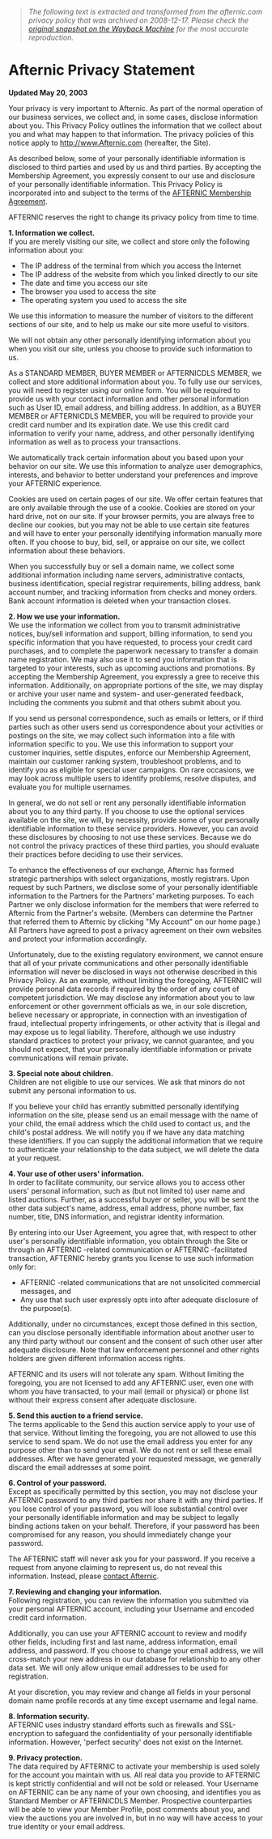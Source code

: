 > *The following text is extracted and transformed from the afternic.com privacy policy that was archived on 2008-12-17. Please check the [original snapshot on the Wayback Machine](https://web.archive.org/web/20081217055458id_/http%3A//www.afternic.com/privacy.php) for the most accurate reproduction.*

# Afternic Privacy Statement

**Updated May 20, 2003**

Your privacy is very important to Afternic. As part of the normal operation of our business services, we collect and, in some cases, disclose information about you. This Privacy Policy outlines the information that we collect about you and what may happen to that information. The privacy policies of this notice apply to http://www.Afternic.com (hereafter, the Site).

As described below, some of your personally identifiable information is disclosed to third parties and used by us and third parties. By accepting the Membership Agreement, you expressly consent to our use and disclosure of your personally identifiable information. This Privacy Policy is incorporated into and subject to the terms of the [AFTERNIC Membership Agreement](https://web.archive.org/web/20081217055458id_/http%3A//www.afternic.com/agreement.php).

AFTERNIC reserves the right to change its privacy policy from time to time.

**1\. Information we collect.**  
If you are merely visiting our site, we collect and store only the following information about you: 

  * The IP address of the terminal from which you access the Internet 
  * The IP address of the website from which you linked directly to our site 
  * The date and time you access our site 
  * The browser you used to access the site 
  * The operating system you used to access the site 



We use this information to measure the number of visitors to the different sections of our site, and to help us make our site more useful to visitors.

We will not obtain any other personally identifying information about you when you visit our site, unless you choose to provide such information to us.

As a STANDARD MEMBER, BUYER MEMBER or AFTERNICDLS MEMBER, we collect and store additional information about you. To fully use our services, you will need to register using our online form. You will be required to provide us with your contact information and other personal information such as User ID, email address, and billing address. In addition, as a BUYER MEMBER or AFTERNICDLS MEMBER, you will be required to provide your credit card number and its expiration date. We use this credit card information to verify your name, address, and other personally identifying information as well as to process your transactions.

We automatically track certain information about you based upon your behavior on our site. We use this information to analyze user demographics, interests, and behavior to better understand your preferences and improve your AFTERNIC experience.

Cookies are used on certain pages of our site. We offer certain features that are only available through the use of a cookie. Cookies are stored on your hard drive, not on our site. If your browser permits, you are always free to decline our cookies, but you may not be able to use certain site features and will have to enter your personally identifying information manually more often. If you choose to buy, bid, sell, or appraise on our site, we collect information about these behaviors. 

When you successfully buy or sell a domain name, we collect some additional information including name servers, administrative contacts, business identification, special registrar requirements, billing address, bank account number, and tracking information from checks and money orders. Bank account information is deleted when your transaction closes. 

**2\. How we use your information.**  
We use the information we collect from you to transmit administrative notices, buy/sell information and support, billing information, to send you specific information that you have requested, to process your credit card purchases, and to complete the paperwork necessary to transfer a domain name registration. We may also use it to send you information that is targeted to your interests, such as upcoming auctions and promotions. By accepting the Membership Agreement, you expressly a gree to receive this information. Additionally, on appropriate portions of the site, we may display or archive your user name and system- and user-generated feedback, including the comments you submit and that others submit about you.

If you send us personal correspondence, such as emails or letters, or if third parties such as other users send us correspondence about your activities or postings on the site, we may collect such information into a file with information specific to you. We use this information to support your customer inquiries, settle disputes, enforce our Membership Agreement, maintain our customer ranking system, troubleshoot problems, and to identify you as eligible for special user campaigns. On rare occasions, we may look across multiple users to identify problems, resolve disputes, and evaluate you for multiple usernames.

In general, we do not sell or rent any personally identifiable information about you to any third party. If you choose to use the optional services available on the site, we will, by necessity, provide some of your personally identifiable information to these service providers. However, you can avoid these disclosures by choosing to not use these services. Because we do not control the privacy practices of these third parties, you should evaluate their practices before deciding to use their services.

To enhance the effectiveness of our exchange, Afternic has formed strategic partnerships with select organizations, mostly registrars. Upon request by such Partners, we disclose some of your personally identifiable information to the Partners for the Partners' marketing purposes. To each Partner we only disclose information for the members that were referred to Afternic from the Partner's website. (Members can determine the Partner that referred them to Afternic by clicking "My Account" on our home page.) All Partners have agreed to post a privacy agreement on their own websites and protect your information accordingly. 

Unfortunately, due to the existing regulatory environment, we cannot ensure that all of your private communications and other personally identifiable information will never be disclosed in ways not otherwise described in this Privacy Policy. As an example, without limiting the foregoing, AFTERNIC will provide personal data records if required by the order of any court of competent jurisdiction. We may disclose any information about you to law enforcement or other government officials as we, in our sole discretion, believe necessary or appropriate, in connection with an investigation of fraud, intellectual property infringements, or other activity that is illegal and may expose us to legal liability. Therefore, although we use industry standard practices to protect your privacy, we cannot guarantee, and you should not expect, that your personally identifiable information or private communications will remain private.

**3\. Special note about children.**  
Children are not eligible to use our services. We ask that minors do not submit any personal information to us.

If you believe your child has errantly submitted personally identifying information on the site, please send us an email message with the name of your child, the email address which the child used to contact us, and the child's postal address. We will notify you if we have any data matching these identifiers. If you can supply the additional information that we require to authenticate your relationship to the data subject, we will delete the data at your request.

**4\. Your use of other users' information.**  
In order to facilitate community, our service allows you to access other users' personal information, such as (but not limited to) user name and listed auctions. Further, as a successful buyer or seller, you will be sent the other data subject's name, address, email address, phone number, fax number, title, DNS information, and registrar identity information. 

By entering into our User Agreement, you agree that, with respect to other user's personally identifiable information, you obtain through the Site or through an AFTERNIC -related communication or AFTERNIC -facilitated transaction, AFTERNIC hereby grants you license to use such information only for:

  * AFTERNIC -related communications that are not unsolicited commercial messages, and 
  * Any use that such user expressly opts into after adequate disclosure of the purpose(s). 



Additionally, under no circumstances, except those defined in this section, can you disclose personally identifiable information about another user to any third party without our consent and the consent of such other user after adequate disclosure. Note that law enforcement personnel and other rights holders are given different information access rights.

AFTERNIC and its users will not tolerate any spam. Without limiting the foregoing, you are not licensed to add any AFTERNIC user, even one with whom you have transacted, to your mail (email or physical) or phone list without their express consent after adequate disclosure.

**5\. Send this auction to a friend service.**  
The terms applicable to the Send this auction service apply to your use of that service. Without limiting the foregoing, you are not allowed to use this service to send spam. We do not use the email address you enter for any purpose other than to send your email. We do not rent or sell these email addresses. After we have generated your requested message, we generally discard the email addresses at some point.

**6\. Control of your password.**  
Except as specifically permitted by this section, you may not disclose your AFTERNIC password to any third parties nor share it with any third parties. If you lose control of your password, you will lose substantial control over your personally identifiable information and may be subject to legally binding actions taken on your behalf. Therefore, if your password has been compromised for any reason, you should immediately change your password. 

The AFTERNIC staff will never ask you for your password. If you receive a request from anyone claiming to represent us, do not reveal this information. Instead, please [contact Afternic](https://www.afternic.com/msg2nbs.php). 

**7\. Reviewing and changing your information.**  
Following registration, you can review the information you submitted via your personal AFTERNIC account, including your Username and encoded credit card information. 

Additionally, you can use your AFTERNIC account to review and modify other fields, including first and last name, address information, email address, and password. If you choose to change your email address, we will cross-match your new address in our database for relationship to any other data set. We will only allow unique email addresses to be used for registration.

At your discretion, you may review and change all fields in your personal domain name profile records at any time except username and legal name.

**8\. Information security.**  
AFTERNIC uses industry standard efforts such as firewalls and SSL-encryption to safeguard the confidentiality of your personally identifiable information. However, 'perfect security' does not exist on the Internet.

**9\. Privacy protection.**  
The data required by AFTERNIC to activate your membership is used solely for the account you maintain with us. All real data you provide to AFTERNIC is kept strictly confidential and will not be sold or released. Your Username on AFTERNIC can be any name of your own choosing, and identifies you as Standard Member or AFTERNICDLS Member. Prospective counterparties will be able to view your Member Profile, post comments about you, and view the auctions you are involved in, but in no way will have access to your true identity or your email address. 

